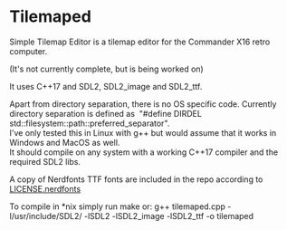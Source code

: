 # Tilemaped
Simple Tilemap Editor is a tilemap editor for the Commander X16 retro computer.

(It's not currently complete, but is being worked on)

It uses C++17 and SDL2, SDL2_image and SDL2_ttf.

Apart from directory separation, there is no OS specific code.
Currently directory separation is defined as  
"#define DIRDEL std::filesystem::path::preferred_separator".   
I've only tested this in Linux with g++ but would assume that it works in Windows and MacOS as well.   
It should compile on any system with a working C++17 compiler and the required SDL2 libs.

A copy of Nerdfonts TTF fonts are included in the repo according to [LICENSE.nerdfonts](https://github.com/ryanoasis/nerd-fonts/blob/master/LICENSE)

To compile in \*nix simply run make or:
g++ tilemaped.cpp -I/usr/include/SDL2/ -lSDL2 -lSDL2_image -lSDL2_ttf -o tilemaped

